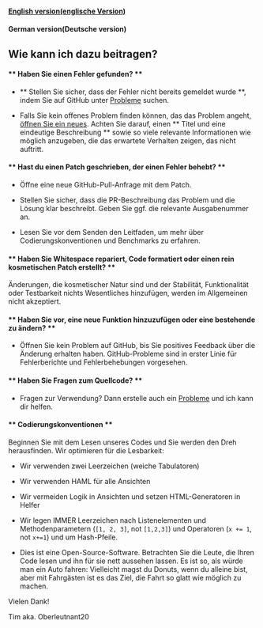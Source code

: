 #### [English version(englische Version)](https://github.com/Oberleutnant20/Zabbix-Agent/blob/master/docs/CONTRIBUTING_en.md)
#### German version(Deutsche version)


## Wie kann ich dazu beitragen?

#### ** Haben Sie einen Fehler gefunden? **

* ** Stellen Sie sicher, dass der Fehler nicht bereits gemeldet wurde **, indem Sie auf GitHub unter [Probleme](https://github.com/Oberleutnant20/Zabbix-Agent/issues) suchen.

* Falls Sie kein offenes Problem finden können, das das Problem angeht, [öffnen Sie ein neues](https://github.com/Oberleutnant20/Zabbix-Agent/issues/new). Achten Sie darauf, einen ** Titel und eine eindeutige Beschreibung ** sowie so viele relevante Informationen wie möglich anzugeben, die das erwartete Verhalten zeigen, das nicht auftritt.

#### ** Hast du einen Patch geschrieben, der einen Fehler behebt? **

* Öffne eine neue GitHub-Pull-Anfrage mit dem Patch.

* Stellen Sie sicher, dass die PR-Beschreibung das Problem und die Lösung klar beschreibt. Geben Sie ggf. die relevante Ausgabenummer an.

* Lesen Sie vor dem Senden den Leitfaden, um mehr über Codierungskonventionen und Benchmarks zu erfahren.

#### ** Haben Sie Whitespace repariert, Code formatiert oder einen rein kosmetischen Patch erstellt? **

Änderungen, die kosmetischer Natur sind und der Stabilität, Funktionalität oder Testbarkeit nichts Wesentliches hinzufügen, werden im Allgemeinen nicht akzeptiert.

#### ** Haben Sie vor, eine neue Funktion hinzuzufügen oder eine bestehende zu ändern? **

* Öffnen Sie kein Problem auf GitHub, bis Sie positives Feedback über die Änderung erhalten haben. GitHub-Probleme sind in erster Linie für Fehlerberichte und Fehlerbehebungen vorgesehen.

#### ** Haben Sie Fragen zum Quellcode? **

* Fragen zur Verwendung? Dann erstelle auch ein [Probleme](https://github.com/Oberleutnant20/Zabbix-Agent/issues/new) und ich kann dir helfen.

#### ** Codierungskonventionen **

Beginnen Sie mit dem Lesen unseres Codes und Sie werden den Dreh herausfinden. Wir optimieren für die Lesbarkeit:

  * Wir verwenden zwei Leerzeichen (weiche Tabulatoren)
  
  * Wir verwenden HAML für alle Ansichten
  
  * Wir vermeiden Logik in Ansichten und setzen HTML-Generatoren in Helfer
  
  * Wir legen IMMER Leerzeichen nach Listenelementen und Methodenparametern (`[1, 2, 3]`, not `[1,2,3]`) und Operatoren (`x += 1`, not `x+=1`) und um Hash-Pfeile.
  
  * Dies ist eine Open-Source-Software. Betrachten Sie die Leute, die Ihren Code lesen und ihn für sie nett aussehen lassen. Es ist so, als würde man ein Auto fahren: Vielleicht magst du Donuts, wenn du alleine bist, aber mit Fahrgästen ist es das Ziel, die Fahrt so glatt wie möglich zu machen.

Vielen Dank!

Tim aka. Oberleutnant20
